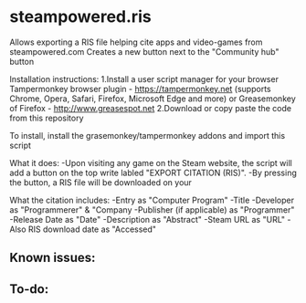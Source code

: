 # steampowered.ris
Allows exporting a RIS file helping cite apps and video-games from steampowered.com
Creates a new button next to the "Community hub" button

Installation instructions: 
  1.Install a user script manager for your browser 
    Tampermonkey browser plugin - https://tampermonkey.net (supports Chrome, Opera, Safari, Firefox, Microsoft Edge and more) 
    or Greasemonkey of Firefox - http://www.greasespot.net
  2.Download or copy paste the code from this repository 
    
  
To install, install the grasemonkey/tampermonkey addons and import this script

What it does: 
-Upon visiting any game on the Steam website, the script will add a button on the top write labled "EXPORT CITATION (RIS)". 
-By pressing the button, a RIS file will be downloaded on your 

What the citation includes: 
  -Entry as "Computer Program"
  -Title 
  -Developer as "Programmerer" & "Company 
  -Publisher (if applicable) as "Programmer" 
  -Release Date as "Date" 
  -Description as "Abstract"
  -Steam URL as "URL"
  -Also RIS download date as "Accessed" 
  

Known issues:
  -
To-do:
  -
